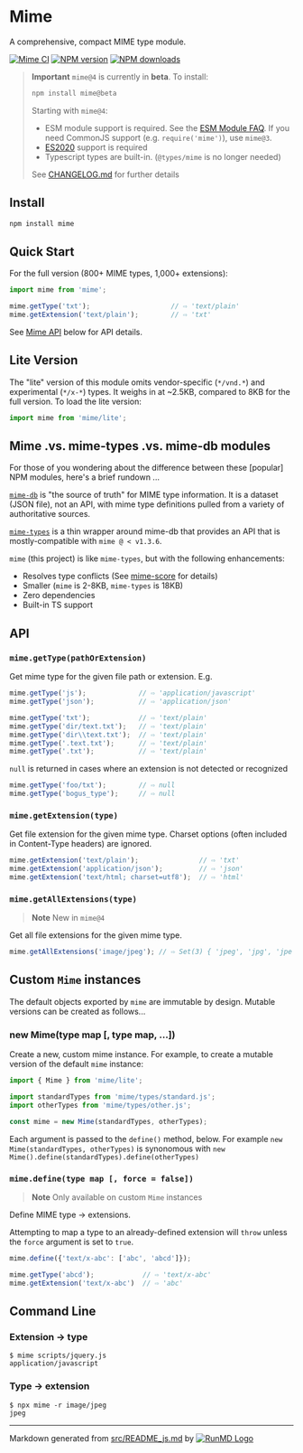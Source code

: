 <!--
  -- This file is auto-generated from src/README_js.md. Changes should be made there.
  -->
# Mime

A comprehensive, compact MIME type module.

[![Mime CI](https://github.com/broofa/mime/actions/workflows/ci.yml/badge.svg?branch=main)](https://github.com/broofa/mime/actions/workflows/ci.yml?query=branch%3Amain)
[![NPM version](https://img.shields.io/npm/v/mime)](https://www.npmjs.com/package/mime)
[![NPM downloads](https://img.shields.io/npm/dm/mime)](https://www.npmjs.com/package/mime)

> **Important**
> `mime@4` is currently in **beta**. To install:
> ```bash
> npm install mime@beta
> ```
>
> Starting with `mime@4`:
> * ESM module support is required.  See the [ESM Module FAQ](https://gist.github.com/sindresorhus/a39789f98801d908bbc7ff3ecc99d99c).  If you need CommonJS support (e.g. `require('mime')`), use `mime@3`.
> * [ES2020](https://caniuse.com/?search=es2020) support is required
> * Typescript types are built-in.  (`@types/mime` is no longer needed)
>
> See [CHANGELOG.md](https://github.com/broofa/mime/blob/main/CHANGELOG.md) for further details

## Install

```bash
npm install mime
```

## Quick Start

For the full version (800+ MIME types, 1,000+ extensions):

```javascript
import mime from 'mime';

mime.getType('txt');                    // ⇨ 'text/plain'
mime.getExtension('text/plain');        // ⇨ 'txt'
```

See [Mime API](#mime-api) below for API details.

## Lite Version

The "lite" version of this module omits vendor-specific (`*/vnd.*`) and experimental (`*/x-*`) types. It weighs in at ~2.5KB, compared to 8KB for the full version. To load the lite version:

```javascript
import mime from 'mime/lite';
```

## Mime .vs. mime-types .vs. mime-db modules

For those of you wondering about the difference between these [popular] NPM modules,
here's a brief rundown ...

[`mime-db`](https://github.com/jshttp/mime-db) is "the source of
truth" for MIME type information. It is a dataset (JSON file), not an API, with mime type definitions pulled from a variety of authoritative sources.

[`mime-types`](https://github.com/jshttp/mime-types) is a thin
wrapper around mime-db that provides an API that is mostly-compatible with `mime @ < v1.3.6`.

`mime` (this project) is like `mime-types`, but with the following enhancements:

- Resolves type conflicts (See [mime-score](https://github.com/broofa/mime-score) for details)
- Smaller (`mime` is 2-8KB, `mime-types` is 18KB)
- Zero dependencies
- Built-in TS support

## API

### `mime.getType(pathOrExtension)`

Get mime type for the given file path or extension. E.g.

```javascript
mime.getType('js');             // ⇨ 'application/javascript'
mime.getType('json');           // ⇨ 'application/json'

mime.getType('txt');            // ⇨ 'text/plain'
mime.getType('dir/text.txt');   // ⇨ 'text/plain'
mime.getType('dir\\text.txt');  // ⇨ 'text/plain'
mime.getType('.text.txt');      // ⇨ 'text/plain'
mime.getType('.txt');           // ⇨ 'text/plain'
```

`null` is returned in cases where an extension is not detected or recognized

```javascript
mime.getType('foo/txt');        // ⇨ null
mime.getType('bogus_type');     // ⇨ null
```

### `mime.getExtension(type)`

Get file extension for the given mime type. Charset options (often included in Content-Type headers) are ignored.

```javascript
mime.getExtension('text/plain');               // ⇨ 'txt'
mime.getExtension('application/json');         // ⇨ 'json'
mime.getExtension('text/html; charset=utf8');  // ⇨ 'html'
```

### `mime.getAllExtensions(type)`

> **Note**
> New in `mime@4`

Get all file extensions for the given mime type.

```javascript --run default
mime.getAllExtensions('image/jpeg'); // ⇨ Set(3) { 'jpeg', 'jpg', 'jpe' }
```

## Custom `Mime` instances

The default objects exported by `mime` are immutable by design.  Mutable versions can be created as follows...
### new Mime(type map [, type map, ...])

Create a new, custom mime instance.  For example, to create a mutable version of the default `mime` instance:

```javascript
import { Mime } from 'mime/lite';

import standardTypes from 'mime/types/standard.js';
import otherTypes from 'mime/types/other.js';

const mime = new Mime(standardTypes, otherTypes);
```

Each argument is passed to the `define()` method, below. For example `new Mime(standardTypes, otherTypes)` is synonomous with `new Mime().define(standardTypes).define(otherTypes)`

### `mime.define(type map [, force = false])`

> **Note**
> Only available on custom `Mime` instances

Define MIME type -> extensions.

Attempting to map a type to an already-defined extension will `throw` unless the `force` argument is set to `true`.

```javascript
mime.define({'text/x-abc': ['abc', 'abcd']});

mime.getType('abcd');            // ⇨ 'text/x-abc'
mime.getExtension('text/x-abc')  // ⇨ 'abc'
```

## Command Line

### Extension -> type

    $ mime scripts/jquery.js
    application/javascript

### Type -> extension

    $ npx mime -r image/jpeg
    jpeg

----
Markdown generated from [src/README_js.md](src/README_js.md) by [![RunMD Logo](https://i.imgur.com/h0FVyzU.png)](https://github.com/broofa/runmd)

